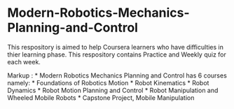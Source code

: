 # Modern-Robotics-Mechanics-Planning-and-Control

This respository is aimed to help Coursera learners who have difficulties in thier learning phase.
This respository contains Practice and Weekly quiz for each week.

Markup : * Modern Robotics Mechanics Planning and Control has 6 courses namely:
            * Foundations of Robotics Motion
            * Robot Kinematics
            * Robot Dynamics 
            * Robot Motion Planning and Control
            * Robot Manipulation and Wheeled Mobile Robots
            * Capstone Project, Mobile Manipulation 
            
            
            
